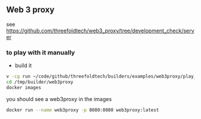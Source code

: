 
## Web 3 proxy

see https://github.com/threefoldtech/web3_proxy/tree/development_check/server

### to play with it manually

- build it 

```bash
v -cg run ~/code/github/threefoldtech/builders/examples/web3proxy/play_web3proxy.v
cd /tmp/builder/web3proxy
docker images 
```

you should see a web3proxy in the images

```bash
docker run --name web3proxy -p 8080:8080 web3proxy:latest
```

